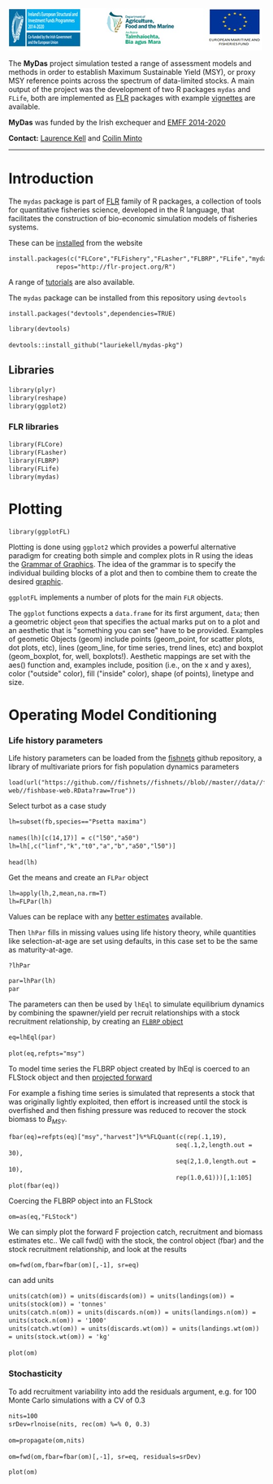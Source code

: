 ![](emff-logo.jpg)

The **MyDas** project simulation tested a range of assessment models and methods in order to establish Maximum Sustainable Yield (MSY), or proxy MSY reference points across the spectrum of data-limited stocks. A main output of the project was the development of two R packages `mydas` and `FLife`, both are implemented as [FLR](http://www.flr-project.org/) packages with example [vignettes](https://3o2y9wugzp1kfxr5hvzgzq-on.drv.tw/MyDas/doc/html/mydas_data.html) are available. 

**MyDas** was funded by the Irish exchequer and [EMFF 2014-2020](https://ec.europa.eu/fisheries/cfp/emff_en) 

**Contact:** [Laurence Kell](<laurie@kell.es>) and [Coilin Minto](<coilin.minto@gmit.ie>) 

------------------------------

# Introduction 

The `mydas` package is part of [FLR](http://www.flr-project.org) family of R packages, a collection of tools for quantitative fisheries science, developed in the R language, that facilitates the construction of bio-economic simulation models of fisheries systems. 

These can be [installed](http://www.flr-project.org/#install) from the website 

```{r}
install.packages(c("FLCore","FLFishery","FLasher","FLBRP","FLife","mydas"), 
             repos="http://flr-project.org/R")
```

A range of [tutorials](https://www.flr-project.org/doc/) are also available.

The `mydas` package can be installed from this repository using `devtools` 

```{r}
install.packages("devtools",dependencies=TRUE)
```

```{r}
library(devtools)

devtools::install_github("lauriekell/mydas-pkg")
```

## Libraries

```{r}
library(plyr)
library(reshape)
library(ggplot2)
```

### FLR libraries
```{r}
library(FLCore)
library(FLasher)
library(FLBRP)
library(FLife)
library(mydas)
```

# Plotting

```{r}
library(ggplotFL)
```

Plotting is done using `ggplot2` which provides a powerful alternative paradigm for creating both simple and complex plots in R using the ideas the [Grammar of Graphics](http://dx.doi.org/10.1007/978-3-642-21551-3_13). The idea of the grammar is to specify the individual building blocks of a plot and then to combine them to create the desired [graphic](http://tutorials.iq.harvard.edu/R/Rgraphics/Rgraphics.html).

`ggplotFL` implements a number of plots for the main `FLR` objects.

The `ggplot` functions expects a `data.frame` for its first argument, `data`; then a geometric object `geom` that specifies the actual marks put on to a plot and an aesthetic that is "something you can see" have to be provided. Examples of geometic Objects (geom) include points (geom_point, for scatter plots, dot plots, etc), lines (geom_line, for time series, trend lines, etc) and boxplot (geom_boxplot, for, well, boxplots!). Aesthetic mappings are set with the aes() function and, examples include, position (i.e., on the x and y axes), color ("outside" color), fill ("inside" color), shape (of points), linetype and size. 


# Operating Model Conditioning 

### Life history parameters

Life history parameters can be loaded from the [fishnets](https:/github.com/fishnets) github repository, a library of multivariate priors for fish population dynamics parameters 
 
```{r}
load(url("https://github.com//fishnets//fishnets//blob//master//data//fishbase-web//fishbase-web.RData?raw=True"))
```

Select turbot as a case study
```{r}
lh=subset(fb,species=="Psetta maxima")

names(lh)[c(14,17)] = c("l50","a50")
lh=lh[,c("linf","k","t0","a","b","a50","l50")]

head(lh)
```

Get the means and create an `FLPar` object
```{r}
lh=apply(lh,2,mean,na.rm=T)
lh=FLPar(lh)
```

Values can be replace with any [better estimates](https://www.researchgate.net/publication/236650425_Ecological_and_economic_trade-offs_in_the_management_of_mixed_fisheries_A_case_study_of_spawning_closures_in_flatfish_fisheries) available.

Then `lhPar` fills in missing values using life history theory, while quantities like selection-at-age are set using defaults, in this case set to be the same as maturity-at-age.  


```{r}
?lhPar
```

```{r}
par=lhPar(lh)
par
```

The parameters can then be used by `lhEql` to simulate equilibrium dynamics by combining the spawner/yield per recruit relationships with a stock recruitment relationship, by creating an [`FLBRP` object](https://www.flr-project.org/doc/Reference_points_for_fisheries_management_with_FLBRP.html)

```{r}
eq=lhEql(par)

plot(eq,refpts="msy")
```

To model time series the FLBRP object created by lhEql is coerced to an FLStock object and then [projected forward](https://www.flr-project.org/doc/Forecasting_on_the_Medium_Term_for_advice_using_FLasher.html)

For example a fishing time series is simulated that represents a stock that was originally lightly exploited, then effort is increased until the stock is overfished and then fishing pressure was reduced to recover the stock biomass to $B_{MSY}$.

```{r}
fbar(eq)=refpts(eq)["msy","harvest"]%*%FLQuant(c(rep(.1,19),
                                              seq(.1,2,length.out = 30),
                                              seq(2,1.0,length.out = 10),
                                              rep(1.0,61)))[,1:105]
plot(fbar(eq))
```
Coercing the FLBRP object into an FLStock

```{r}
om=as(eq,"FLStock")
```
We can simply plot the forward F projection catch, recruitment and biomass estimates etc..
We call fwd() with the stock, the control object (fbar) and the stock recruitment relationship, and look at the results

```{r}
om=fwd(om,fbar=fbar(om)[,-1], sr=eq)
```

can add units 
```{r}
units(catch(om)) = units(discards(om)) = units(landings(om)) = units(stock(om)) = 'tonnes'
units(catch.n(om)) = units(discards.n(om)) = units(landings.n(om)) = units(stock.n(om)) = '1000'
units(catch.wt(om)) = units(discards.wt(om)) = units(landings.wt(om)) = units(stock.wt(om)) = 'kg'

plot(om)
```

### Stochasticity 
To add recruitment variability into add the residuals argument, e.g. for 100 Monte Carlo simulations with a CV of 0.3  
```{r}
nits=100
srDev=rlnoise(nits, rec(om) %=% 0, 0.3)

om=propagate(om,nits)

om=fwd(om,fbar=fbar(om)[,-1], sr=eq, residuals=srDev)
```

```{r}
plot(om)
```

